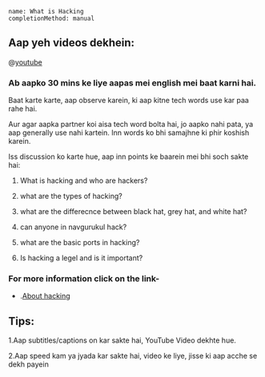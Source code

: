 ```ngMeta
name: What is Hacking
completionMethod: manual
```


## Aap yeh videos dekhein:

@[youtube](mOiMU9fIEwk)



### Ab aapko 30 mins ke liye aapas mei english mei baat karni hai.

Baat karte karte, aap observe karein, ki aap kitne tech words use kar paa rahe hai.

Aur agar aapka partner koi aisa tech word bolta hai, jo aapko nahi pata, ya aap generally use nahi kartein. Inn words ko bhi samajhne ki phir koshish karein.

Iss discussion ko karte hue, aap inn points ke baarein mei bhi soch sakte hai:

1. What is hacking and who are hackers? 

2. what are the types of hacking? 

3. what are the differecnce between black hat, grey hat, and white hat? 

4. can anyone in navgurukul hack? 

5. what are the basic ports in hacking? 

6. Is hacking a legel and is it important? 

### For more information click on the link-
* .[About hacking](https://www.guru99.com/what-is-hacking-an-introduction.html)

## Tips:
1.Aap subtitles/captions on kar sakte hai, YouTube Video dekhte hue.

2.Aap speed kam ya jyada kar sakte hai, video ke liye, jisse ki aap acche se dekh payein

